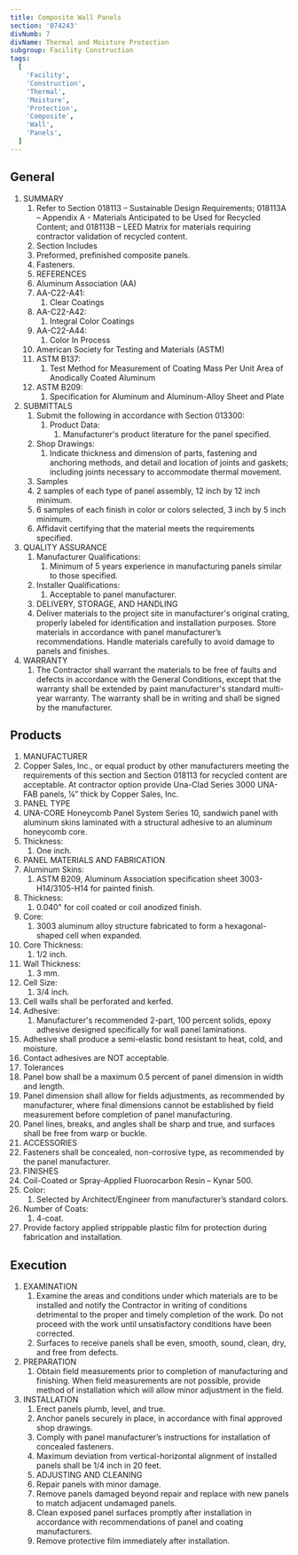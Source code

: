 ```yaml
---
title: Composite Wall Panels
section: '074243'
divNumb: 7
divName: Thermal and Moisture Protection
subgroup: Facility Construction
tags:
  [
    'Facility',
    'Construction',
    'Thermal',
    'Moisture',
    'Protection',
    'Composite',
    'Wall',
    'Panels',
  ]
---
```


## General

1. SUMMARY
   1. Refer to Section 018113 – Sustainable Design Requirements; 018113A – Appendix A - Materials Anticipated to be Used for Recycled Content; and 018113B – LEED Matrix for materials requiring contractor validation of recycled content.
   1. Section Includes
   1. Preformed, prefinished composite panels.
   1. Fasteners.
   1. REFERENCES
   1. Aluminum Association (AA)
   1. AA-C22-A41:
      1. Clear Coatings
   1. AA-C22-A42:
      1. Integral Color Coatings
   1. AA-C22-A44:
      1. Color In Process
   1. American Society for Testing and Materials (ASTM)
   1. ASTM B137:
      1. Test Method for Measurement of Coating Mass Per Unit Area of Anodically Coated Aluminum
   1. ASTM B209:
      1. Specification for Aluminum and Aluminum-Alloy Sheet and Plate
1. SUBMITTALS
   1. Submit the following in accordance with Section 013300:
      1. Product Data:
         1. Manufacturer's product literature for the panel specified.
   1. Shop Drawings:
      1. Indicate thickness and dimension of parts, fastening and anchoring methods, and detail and location of joints and gaskets; including joints necessary to accommodate thermal movement.
   1. Samples
   1. 2 samples of each type of panel assembly, 12 inch by 12 inch minimum.
   1. 6 samples of each finish in color or colors selected, 3 inch by 5 inch minimum.
   1. Affidavit certifying that the material meets the requirements specified.
1. QUALITY ASSURANCE
   1. Manufacturer Qualifications:
      1. Minimum of 5 years experience in manufacturing panels similar to those specified.
   1. Installer Qualifications:
      1. Acceptable to panel manufacturer.
   1. DELIVERY, STORAGE, AND HANDLING
   1. Deliver materials to the project site in manufacturer's original crating, properly labeled for identification and installation purposes. Store materials in accordance with panel manufacturer’s recommendations. Handle materials carefully to avoid damage to panels and finishes.
1. WARRANTY
   1. The Contractor shall warrant the materials to be free of faults and defects in accordance with the General Conditions, except that the warranty shall be extended by paint manufacturer's standard multi-year warranty. The warranty shall be in writing and shall be signed by the manufacturer.

## Products

1.  MANUFACTURER
1.  Copper Sales, Inc., or equal product by other manufacturers meeting the requirements of this section and Section 018113 for recycled content are acceptable. At contractor option provide Una-Clad Series 3000 UNA-FAB panels, ¼” thick by Copper Sales, Inc.
1.  PANEL TYPE
1.  UNA-CORE Honeycomb Panel System Series 10, sandwich panel with aluminum skins laminated with a structural adhesive to an aluminum honeycomb core.
1.  Thickness:
    1. One inch.
1.  PANEL MATERIALS AND FABRICATION
1.  Aluminum Skins:
    1. ASTM B209, Aluminum Association specification sheet 3003-H14/3105-H14 for painted finish.
1.  Thickness:
    1. 0.040" for coil coated or coil anodized finish.
1.  Core:
    1. 3003 aluminum alloy structure fabricated to form a hexagonal-shaped cell when expanded.
1.  Core Thickness:
    1. 1/2 inch.
1.  Wall Thickness:
    1. 3 mm.
1.  Cell Size:
    1. 3/4 inch.
1.  Cell walls shall be perforated and kerfed.
1.  Adhesive:
    1. Manufacturer's recommended 2-part, 100 percent solids, epoxy adhesive designed specifically for wall panel laminations.
1.  Adhesive shall produce a semi-elastic bond resistant to heat, cold, and moisture.
1.  Contact adhesives are NOT acceptable.
1.  Tolerances
1.  Panel bow shall be a maximum 0.5 percent of panel dimension in width and length.
1.  Panel dimension shall allow for fields adjustments, as recommended by manufacturer, where final dimensions cannot be established by field measurement before completion of panel manufacturing.
1.  Panel lines, breaks, and angles shall be sharp and true, and surfaces shall be free from warp or buckle.
1.  ACCESSORIES
1.  Fasteners shall be concealed, non-corrosive type, as recommended by the panel manufacturer.
1.  FINISHES
1.  Coil-Coated or Spray-Applied Fluorocarbon Resin – Kynar 500.
1.  Color:
    1. Selected by Architect/Engineer from manufacturer’s standard colors.
1.  Number of Coats:
    1. 4-coat.
1.  Provide factory applied strippable plastic film for protection during fabrication and installation.

## Execution

1. EXAMINATION
   1. Examine the areas and conditions under which materials are to be installed and notify the Contractor in writing of conditions detrimental to the proper and timely completion of the work. Do not proceed with the work until unsatisfactory conditions have been corrected.
   1. Surfaces to receive panels shall be even, smooth, sound, clean, dry, and free from defects.
1. PREPARATION
   1. Obtain field measurements prior to completion of manufacturing and finishing. When field measurements are not possible, provide method of installation which will allow minor adjustment in the field.
1. INSTALLATION
   1. Erect panels plumb, level, and true.
   1. Anchor panels securely in place, in accordance with final approved shop drawings.
   1. Comply with panel manufacturer’s instructions for installation of concealed fasteners.
   1. Maximum deviation from vertical-horizontal alignment of installed panels shall be 1/4 inch in 20 feet.
   1. ADJUSTING AND CLEANING
   1. Repair panels with minor damage.
   1. Remove panels damaged beyond repair and replace with new panels to match adjacent undamaged panels.
   1. Clean exposed panel surfaces promptly after installation in accordance with recommendations of panel and coating manufacturers.
   1. Remove protective film immediately after installation.
